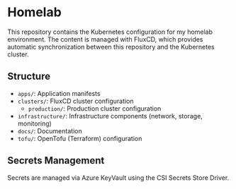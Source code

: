 # Homelab

This repository contains the Kubernetes configuration for my homelab environment. The content is managed with FluxCD, which provides automatic synchronization between this repository and the Kubernetes cluster.

## Structure

- `apps/`: Application manifests
- `clusters/`: FluxCD cluster configuration
  - `production/`: Production cluster configuration
- `infrastructure/`: Infrastructure components (network, storage, monitoring)
- `docs/`: Documentation
- `tofu/`: OpenTofu (Terraform) configuration

## Secrets Management

Secrets are managed via Azure KeyVault using the CSI Secrets Store Driver.
